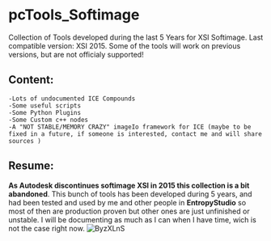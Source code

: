 # pcTools_Softimage
Collection of Tools developed during the last 5 Years for XSI Softimage.
Last compatible version: XSI 2015. Some of the tools will work on previous versions, but are not officialy supported!

## Content:
	-Lots of undocumented ICE Compounds
	-Some useful scripts
	-Some Python Plugins
	-Some Custom c++ nodes
	-A "NOT STABLE/MEMORY CRAZY" imageIo framework for ICE (maybe to be fixed in a future, if someone is interested, contact me and will share sources )
  
## Resume:
  **As Autodesk discontinues softimage XSI in 2015 this collection is a bit abandoned**.
  This bunch of tools has been developed during 5 years, and had been tested and used by me and other people in **EntropyStudio** so most of then are production proven but other ones are just unfinished or unstable. I will be documenting as much as I can when I have time, wich is not the case right now.
![ByzXLnS](https://github.com/pedroCabrera/pcTools_Softimage/assets/16350438/8c52e57b-1708-484c-a712-956c20cd1dc7)
